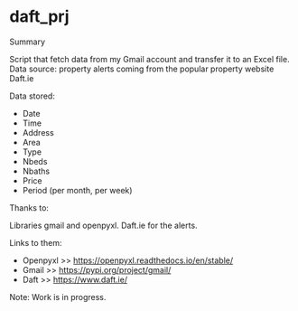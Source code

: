 # daft_prj

Summary

Script that fetch data from my Gmail account and transfer it to an Excel file.
Data source: property alerts coming from the popular property website Daft.ie

Data stored:

- Date
- Time 
- Address
- Area
- Type
- Nbeds
- Nbaths
- Price
- Period (per month, per week)

Thanks to:

Libraries gmail and openpyxl.
Daft.ie for the alerts.

Links to them: 

- Openpyxl >> https://openpyxl.readthedocs.io/en/stable/
- Gmail >> https://pypi.org/project/gmail/
- Daft >> https://www.daft.ie/

Note: Work is in progress.